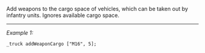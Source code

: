 Add weapons to the cargo space of vehicles, which can be taken out by infantry units. Ignores available cargo space.


---
*Example 1:*
```sqf
_truck addWeaponCargo ["M16", 5];
```